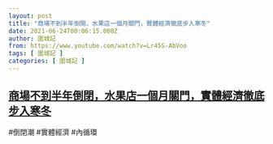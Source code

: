 ```yaml
---
layout: post
title: "商場不到半年倒閉，水果店一個月關門，實體經濟徹底步入寒冬"
date: 2021-06-24T00:06:15.000Z
author: 圍城記
from: https://www.youtube.com/watch?v=Lr45S-AbVoo
tags: [ 圍城記 ]
categories: [ 圍城記 ]
---
```

<!--1624493175000-->
[商場不到半年倒閉，水果店一個月關門，實體經濟徹底步入寒冬](https://www.youtube.com/watch?v=Lr45S-AbVoo)
------

<div>
#倒閉潮 #實體經濟 #內循環
</div>
